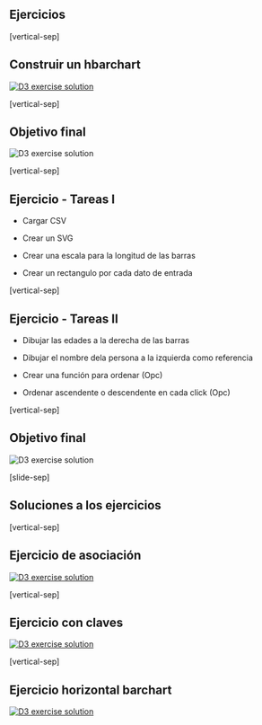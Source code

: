 ## Ejercicios

[vertical-sep]

## Construir un hbarchart

<a target="_blank" href="http://blockbuilder.org/jjelosua/5cce5e332fdfc76f5f6d">
    <img alt="D3 exercise solution" class="img_70" data-src="images/exercises_03_hbarchart_template.jpg"></img>
</a>

[vertical-sep]

## Objetivo final

<img alt="D3 exercise solution" class="img_70" data-src="images/exercises_03_hbarchart_solved.jpg"></img>

[vertical-sep]

## Ejercicio - Tareas I

* Cargar CSV

* Crear un SVG
        
* Crear una escala para la longitud de las barras

* Crear un rectangulo por cada dato de entrada

[vertical-sep]

## Ejercicio - Tareas II

* Dibujar las edades a la derecha de las barras

* Dibujar el nombre dela persona a la izquierda como referencia

* Crear una función para ordenar (Opc)

* Ordenar ascendente o descendente en cada click (Opc)

[vertical-sep]

## Objetivo final

<img alt="D3 exercise solution" class="img_70" data-src="images/exercises_03_hbarchart_solved.jpg"></img>


[slide-sep]


## Soluciones a los ejercicios

[vertical-sep]

## Ejercicio de asociación

<a target="_blank" href="http://blockbuilder.org/jjelosua/44b61eb479ade8761b82">
    <img alt="D3 exercise solution" class="img_70" data-src="images/exercises_01_selection_solved.jpg"></img>
</a>

[vertical-sep]

## Ejercicio con claves

<a target="_blank" href="http://blockbuilder.org/jjelosua/bd880dbc71d2307e2a5b">
    <img alt="D3 exercise solution" class="img_70" data-src="images/exercises_02_keybind_solved.jpg"></img>
</a>

[vertical-sep]

## Ejercicio horizontal barchart

<a target="_blank" href="http://blockbuilder.org/jjelosua/51092008937c6d4fdd2b">
    <img alt="D3 exercise solution" class="img_70" data-src="images/exercises_03_hbarchart_solved.jpg"></img>
</a>

